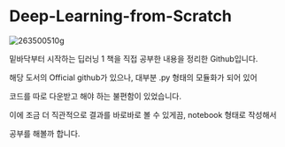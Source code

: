 # Deep-Learning-from-Scratch



![263500510g](https://user-images.githubusercontent.com/57930520/106734219-1b873b00-6656-11eb-9510-d2a0c9e19c86.jpg)



밑바닥부터 시작하는 딥러닝 1 책을 직접 공부한 내용을 정리한 Github입니다.



해당 도서의 Official github가 있으나, 대부분 .py 형태의 모듈화가 되어 있어



코드를 따로 다운받고 해야 하는 불편함이 있었습니다.



이에 조금 더 직관적으로 결과를 바로바로 볼 수 있게끔, notebook 형태로 작성해서



공부를 해볼까 합니다.








